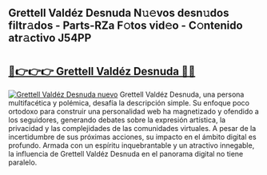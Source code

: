 ## Grettell Valdéz Desnuda N𝚞𝚎vos desn𝚞dos filtr𝚊dos - Parts-RZa F𝚘tos vid𝚎o - C𝚘ntenido atr𝚊ctivo J54PP

# <h2><a href="http://mb02euv.tromn.icu/?c=Grettell+Vald%c3%a9z+Desnuda">🔗👉👉👉 Grettell Valdéz Desnuda 🔗🔗</a></h2>

[![Grettell Valdéz Desnuda nuevo](https://i.imgur.com/pEAQMta.gif)](http://mb02euv.tromn.icu/?c=Grettell+Vald%c3%a9z+Desnuda)
Grettell Valdéz Desnuda, una persona multifacética y polémica, desafía la descripción simple. Su enfoque poco ortodoxo para construir una personalidad web ha magnetizado y ofendido a los seguidores, generando debates sobre la expresión artística, la privacidad y las complejidades de las comunidades virtuales. A pesar de la incertidumbre de sus próximas acciones, su impacto en el ámbito digital es profundo. Armada con un espíritu inquebrantable y un atractivo innegable, la influencia de Grettell Valdéz Desnuda en el panorama digital no tiene paralelo.
